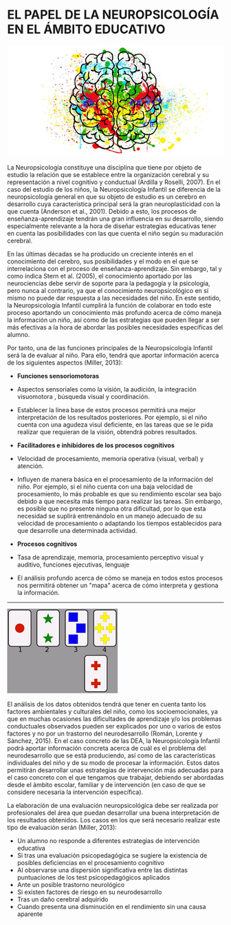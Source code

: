 # EL PAPEL DE LA NEUROPSICOLOGÍA EN EL ÁMBITO EDUCATIVO

![](/assets/brain-2062048__480.jpg)

La Neuropsicología constituye una disciplina que tiene por objeto de estudio la relación que se establece entre la organización cerebral y su representación a nivel cognitivo y conductual (Ardilla y Roselli, 2007). En el caso del estudio de los niños, la Neuropsicología Infantil se diferencia de la neuropsicología general en que su objeto de estudio es un cerebro en desarrollo cuya característica principal será la gran neuroplasticidad con la que cuenta (Anderson et al., 2001). Debido a esto, los procesos de enseñanza-aprendizaje tendrán una gran influencia en su desarrollo, siendo especialmente relevante a la hora de diseñar estrategias educativas tener en cuenta las posibilidades con las que cuenta el niño según su maduración cerebral. 

En las últimas décadas se ha producido un creciente interés en el conocimiento del cerebro, sus posibilidades y el modo en el que se interrelaciona con el proceso de enseñanza-aprendizaje. Sin embargo, tal y como indica Stern et al. (2005), el conocimiento aportado por las neurociencias debe servir de soporte para la pedagogía y la psicología, pero nunca al contrario, ya que el conocimiento neuropsicológico en sí mismo no puede dar respuesta a las necesidades del niño. En este sentido, la Neuropsicología Infantil cumplirá la función de colaborar en todo este proceso aportando un conocimiento más profundo acerca de cómo maneja la información un niño, así como de las estrategias que pueden llegar a ser más efectivas a la hora de abordar las posibles necesidades específicas del alumno.  

Por tanto, una de las funciones principales de la Neuropsicología Infantil será la de evaluar al niño. Para ello, tendrá que aportar información acerca de los siguientes aspectos (Miller, 2013): 

- **Funciones sensoriomotoras**
 - Aspectos sensoriales como la visión, la audición, la integración visuomotora , búsqueda visual y coordinación.
 - Establecer la línea base de estos procesos permitirá una mejor interpretación de los resultados posteriores. Por ejemplo, si el niño cuenta con una agudeza visul deficiente, en las tareas que se le pida realizar que requieran de la visión, obtendrá pobres resultados. 

- **Facilitadores e inhibidores de los procesos cognitivos**
 - Velocidad de procesamiento, memoria operativa (visual, verbal) y atención.
 - Influyen de manera básica en el procesamiento de la información del niño. Por ejemplo, si el niño cuenta con una baja velocidad de procesamiento, lo más probable es que su rendimiento escolar sea bajo debido a que necesita más tiempo para realizar las tareas. Sin embargo, es posible que no presente ninguna otra dificultad, por lo que esta necesidad se suplirá entrenándolo en un manejo adecuado de su velocidad de procesamiento o adaptando los tiempos establecidos para que desarrolle una determinada actividad. 

- **Procesos cognitivos**
 - Tasa de aprendizaje, memoria, procesamiento perceptivo visual y auditivo, funciones ejecutivas, lenguaje
 - El análisis profundo acerca de cómo se maneja en todos estos procesos nos permitirá obtener un "mapa" acerca de cómo interpreta y gestiona la información. 

--- 
![Licencia: CC0](/assets/wisconsin_sorting_card.jpg)

El análisis de los datos obtenidos tendrá que tener en cuenta tanto los factores ambientales y culturales del niño, como los socioemocionales, ya que en muchas ocasiones las dificultades de aprendizaje y/o los problemas conductuales observados pueden ser explicados por uno o varios de estos factores y no por un trastorno del neurodesarrollo (Román, Lorente y Sánchez, 2015). En el caso concreto de las DEA, la Neuropsicología Infantil podrá aportar información concreta acerca de cuál es el problema del neurodesarrollo que se está produciendo, así como de las características individuales del niño y de su modo de procesar la información. Estos datos permitirán desarrollar unas estrategias de intervención más adecuadas para el caso concreto con el que tengamos que trabajar, debiendo ser abordadas desde el ámbito escolar, familiar y de intervención (en caso de que se considere necesaria la intervención específica). 

La elaboración de una evaluación neuropsicológica debe ser realizada por profesionales del área que puedan desarrollar una buena interpretación de los resultados obtenidos. Los casos en los que será necesario realizar este tipo de evaluación serán (Miller, 2013):

- Un alumno no responde a diferentes estrategias de intervención educativa 
- Si tras una evaluación psicopedagógica se sugiere la existencia de posibles deficiencias en el procesamiento cognitivo 
- Al observarse una dispersión significativa entre las distintas puntuaciones de los test psicopedagógicos aplicados
- Ante un posible trastorno neurológico
- Si existen factores de riesgo en su neurodesarrollo
- Tras un daño cerebral adquirido
- Cuando presenta una disminución en el rendimiento sin una causa aparente